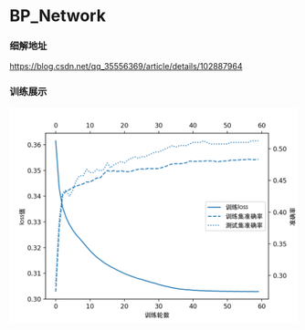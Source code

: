 # BP_Network
### 细解地址
https://blog.csdn.net/qq_35556369/article/details/102887964
### 训练展示
![Example image2](https://github.com/HuiyanWen/BP_Network/blob/master/训练曲线图.png) 
